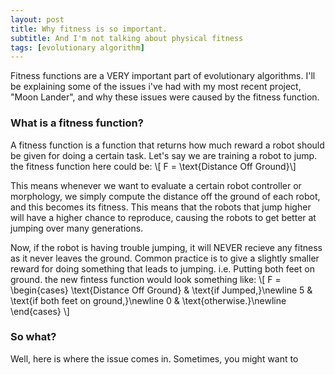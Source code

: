 ```yaml
---
layout: post
title: Why fitness is so important.
subtitle: And I'm not talking about physical fitness
tags: [evolutionary algorithm]
---
```


Fitness functions are a VERY important part of evolutionary algorithms. I'll be explaining some of the issues i've had with my most recent project, "Moon Lander", and why these issues were caused by the fitness function.

### What is a fitness function?
A fitness function is a function that returns how much reward a robot should be given for doing a certain task. Let's say we are training a robot to jump. the fitness function here could be:
\\[ F = \text{Distance Off Ground}\\]

This means whenever we want to evaluate a certain robot controller or morphology, we simply compute the distance off the ground of each robot, and this becomes its fitness. This means that the robots that jump higher will have a higher chance to reproduce, causing the robots to get better at jumping over many generations.

Now, if the robot is having trouble jumping, it will NEVER recieve any fitness as it never leaves the ground. Common practice is to give a slightly smaller reward for doing something that leads to jumping. i.e. Putting both feet on ground. the new fintess function would look something like:
\\[ F = \begin{cases}
        \text{Distance Off Ground} & \text{if Jumped,}\newline
        5 & \text{if both feet on ground,}\newline
        0 & \text{otherwise.}\newline
        \end{cases}
        \\]


### So what?
Well, here is where the issue comes in. Sometimes, you might want to 

